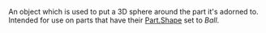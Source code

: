 An object which is used to put a 3D sphere around the part it's adorned to. Intended for use on parts that have their [Part.Shape](https://developer.roblox.com/en-us/api-reference/property/Part/Shape) set to _Ball_.